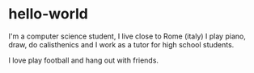 # hello-world

I'm a computer science student, I live close to Rome (italy) 
I play piano, draw, do calisthenics and I work as a tutor for high school students.

I love play football and hang out with friends.
